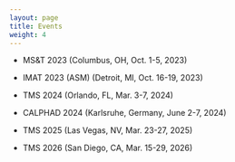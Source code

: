 ```yaml
---
layout: page
title: Events
weight: 4
---
```


- MS&T 2023 (Columbus, OH, Oct. 1-5, 2023)

- IMAT 2023 (ASM) (Detroit, MI, Oct. 16-19, 2023)

- TMS 2024 (Orlando, FL, Mar. 3-7, 2024)

- CALPHAD 2024 (Karlsruhe, Germany, June 2-7, 2024)

- TMS 2025 (Las Vegas, NV, Mar. 23-27, 2025)

- TMS 2026 (San Diego, CA, Mar. 15-29, 2026)
